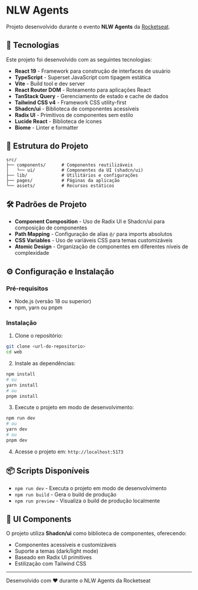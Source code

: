 # NLW Agents

Projeto desenvolvido durante o evento **NLW Agents** da [Rocketseat](https://rocketseat.com.br/).

## 🚀 Tecnologias

Este projeto foi desenvolvido com as seguintes tecnologias:

- **React 19** - Framework para construção de interfaces de usuário
- **TypeScript** - Superset JavaScript com tipagem estática
- **Vite** - Build tool e dev server
- **React Router DOM** - Roteamento para aplicações React
- **TanStack Query** - Gerenciamento de estado e cache de dados
- **Tailwind CSS v4** - Framework CSS utility-first
- **Shadcn/ui** - Biblioteca de componentes acessíveis
- **Radix UI** - Primitivos de componentes sem estilo
- **Lucide React** - Biblioteca de ícones
- **Biome** - Linter e formatter

## 📁 Estrutura do Projeto

```
src/
├── components/      # Componentes reutilizáveis
│   └── ui/          # Componentes da UI (shadcn/ui)
├── lib/             # Utilitários e configurações
├── pages/           # Páginas da aplicação
└── assets/          # Recursos estáticos
```

## 🛠️ Padrões de Projeto

- **Component Composition** - Uso de Radix UI e Shadcn/ui para composição de componentes
- **Path Mapping** - Configuração de alias `@/` para imports absolutos
- **CSS Variables** - Uso de variáveis CSS para temas customizáveis
- **Atomic Design** - Organização de componentes em diferentes níveis de complexidade

## ⚙️ Configuração e Instalação

### Pré-requisitos

- Node.js (versão 18 ou superior)
- npm, yarn ou pnpm

### Instalação

1. Clone o repositório:
```bash
git clone <url-do-repositorio>
cd web
```

2. Instale as dependências:
```bash
npm install
# ou
yarn install
# ou
pnpm install
```

3. Execute o projeto em modo de desenvolvimento:
```bash
npm run dev
# ou
yarn dev
# ou
pnpm dev
```

4. Acesse o projeto em: `http://localhost:5173`

## 📦 Scripts Disponíveis

- `npm run dev` - Executa o projeto em modo de desenvolvimento
- `npm run build` - Gera o build de produção
- `npm run preview` - Visualiza o build de produção localmente

## 🎨 UI Components

O projeto utiliza **Shadcn/ui** como biblioteca de componentes, oferecendo:

- Componentes acessíveis e customizáveis
- Suporte a temas (dark/light mode)
- Baseado em Radix UI primitives
- Estilização com Tailwind CSS

---

Desenvolvido com ❤️ durante o NLW Agents da Rocketseat

